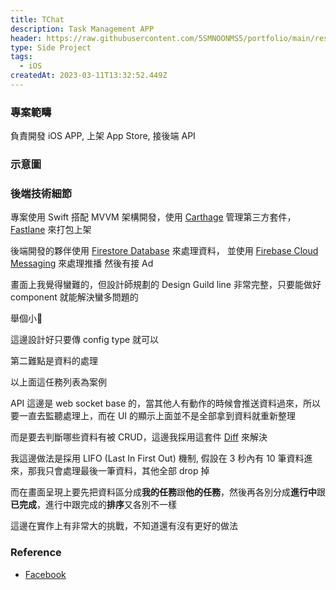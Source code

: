 ```yaml
---
title: TChat
description: Task Management APP
header: https://raw.githubusercontent.com/5SMNOONMS5/portfolio/main/resources/projects/tchat/tchat2.png
type: Side Project
tags:
  - iOS
createdAt: 2023-03-11T13:32:52.449Z
---
```


### 專案範疇

負責開發 iOS APP, 上架 App Store, 接後端 API

### 示意圖

<smart-figure src="https://raw.githubusercontent.com/5SMNOONMS5/portfolio/main/resources/projects/tchat/tchat3.png"></smart-figure>

### 後端技術細節

專案使用 Swift 搭配 MVVM 架構開發，使用 [Carthage](https://github.com/Carthage/Carthage) 管理第三方套件，[Fastlane](https://fastlane.tools/) 來打包上架

後端開發的夥伴使用 [Firestore Database](https://cloud.google.com/firestore?utm_source=google&utm_medium=cpc&utm_campaign=japac-SG-all-en-dr-SKWS-all-all-trial-DSA-dr-1605216&utm_content=text-ad-none-none-DEV_c-CRE_655856180813-ADGP_Hybrid+%7C+SKWS+-+BRO+%7C+DSA+~+All+Webpages-KWID_39700076131768134-dsa-1456167871416&userloc_9040379-network_g&utm_term=KW_&gad_source=1&gclid=Cj0KCQiAyeWrBhDDARIsAGP1mWSED2MSOv_Waz351u-cUvO-9caMVbP6BUz9PHmCT77tJpVdjwE-POkaAvGjEALw_wcB&gclsrc=aw.ds) 來處理資料，
並使用 [Firebase Cloud Messaging](https://firebase.google.com/docs/cloud-messaging?hl=zh-tw) 來處理推播
然後有接 Ad

畫面上我覺得蠻難的，但設計師規劃的 Design Guild line 非常完整，只要能做好 component 就能解決蠻多問題的

舉個小🌰

<smart-figure src="https://raw.githubusercontent.com/5SMNOONMS5/portfolio/main/resources/projects/tchat/tchat1.png"></smart-figure>

這邊設計好只要傳 config type 就可以

第二難點是資料的處理

<smart-figure src="https://raw.githubusercontent.com/5SMNOONMS5/portfolio/main/resources/projects/tchat/tchat4.png"></smart-figure>

以上面這任務列表為案例

API 這邊是 web socket base 的，當其他人有動作的時候會推送資料過來，所以要一直去監聽處理上，而在 UI 的顯示上面並不是全部拿到資料就重新整理

而是要去判斷哪些資料有被 CRUD，這邊我採用這套件 [Diff](https://github.com/wokalski/Diff.swift) 來解決

我這邊做法是採用 LIFO (Last In First Out) 機制, 假設在 3 秒內有 10 筆資料進來，那我只會處理最後一筆資料，其他全部 drop 掉

而在畫面呈現上要先把資料區分成**我的任務**跟**他的任務**，然後再各別分成**進行中**跟**已完成**，進行中跟完成的**排序**又各別不一樣

這邊在實作上有非常大的挑戰，不知道還有沒有更好的做法

### Reference

* [Facebook](https://www.facebook.com/tchat.work/)

